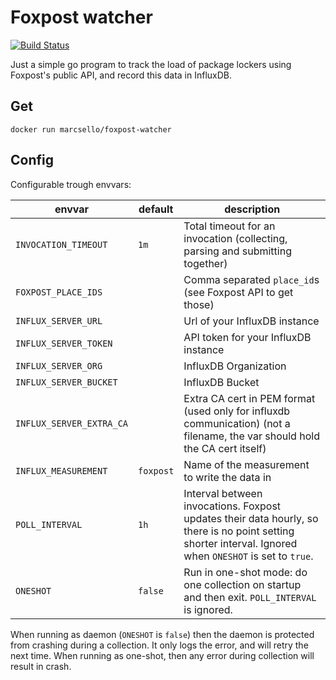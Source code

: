 # Foxpost watcher

[![Build Status](https://drone.k8s.marcsello.com/api/badges/marcsello/foxpost-watcher/status.svg)](https://drone.k8s.marcsello.com/marcsello/foxpost-watcher)

Just a simple go program to track the load of package lockers using Foxpost's public API, and record this data in
InfluxDB.

## Get

```
docker run marcsello/foxpost-watcher
```

## Config

Configurable trough envvars:

| envvar                   | default   | description                                                                                                                                              |
|--------------------------|-----------|----------------------------------------------------------------------------------------------------------------------------------------------------------|
| `INVOCATION_TIMEOUT`     | `1m`      | Total timeout for an invocation (collecting, parsing and submitting together)                                                                            |
| `FOXPOST_PLACE_IDS`      |           | Comma separated `place_id`s (see Foxpost API to get those)                                                                                               |
| `INFLUX_SERVER_URL`      |           | Url of your InfluxDB instance                                                                                                                            |
| `INFLUX_SERVER_TOKEN`    |           | API token for your InfluxDB instance                                                                                                                     |
| `INFLUX_SERVER_ORG`      |           | InfluxDB Organization                                                                                                                                    |
| `INFLUX_SERVER_BUCKET`   |           | InfluxDB Bucket                                                                                                                                          |
| `INFLUX_SERVER_EXTRA_CA` |           | Extra CA cert in PEM format (used only for influxdb communication) (not a filename, the var should hold the CA cert itself)                              |
| `INFLUX_MEASUREMENT`     | `foxpost` | Name of the measurement to write the data in                                                                                                             |
| `POLL_INTERVAL`          | `1h`      | Interval between invocations. Foxpost updates their data hourly, so there is no point setting shorter interval. Ignored when `ONESHOT` is set to `true`. |
| `ONESHOT`                | `false`   | Run in one-shot mode: do one collection on startup and then exit. `POLL_INTERVAL` is ignored.                                                            |

When running as daemon (`ONESHOT` is `false`) then the daemon is protected from crashing during a collection. It only logs the error, and will retry the next time.
When running as one-shot, then any error during collection will result in crash.